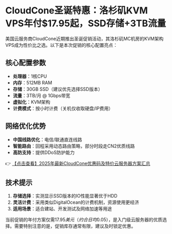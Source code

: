 # CloudCone圣诞特惠：洛杉矶KVM VPS年付$17.95起，SSD存储+3TB流量

美国云服务商CloudCone近期推出圣诞促销活动，其洛杉矶MC机房的KVM架构VPS成为性价比之选。以下是本次促销的核心配置亮点：

## 核心配置参数
- **处理器**：1核CPU
- **内存**：512MB RAM
- **存储**：30GB SSD（建议优先选择SSD版本）
- **流量**：3TB/月 @ 1Gbps带宽
- **虚拟化**：KVM架构
- **计费模式**：按小时计费（关机仅收取硬盘/IP费用）

## 网络优化优势
- **中国线路优化**：电信/联通直连线路
- **智能路由**：回程采用动态路由策略，部分时段走CN2优质线路
- **高防支持**：提供DDoS防护能力

👉 [【点击查看】2025年最新CloudCone优惠码及特价云服务器方案汇总](https://bit.ly/Cloudcone)

## 技术提示
1. **存储选择**：实测显示SSD版本的IO性能显著优于HDD
2. **灵活计费**：采用类似DigitalOcean的计费机制，资源使用更经济
3. **适用场景**：适合建站、开发测试及网络加速等用途

当前促销的年付方案仅需$17.95美元（约合日均$0.05），是入门级云服务器的优质选择。需要特别注意的是，促销库存通常有限，建议及时锁定优惠。